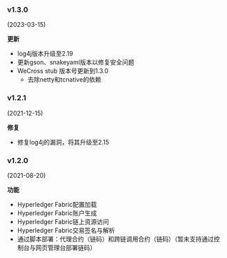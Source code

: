 ### v1.3.0

(2023-03-15)

**更新**

* log4j版本升级至2.19
* 更新gson、snakeyaml版本以修复安全问题
* WeCross stub 版本号更新到1.3.0
  * 去除netty和tcnative的依赖

### v1.2.1

(2021-12-15)

**修复**

* 修复log4j的漏洞，将其升级至2.15

### v1.2.0

(2021-08-20)

**功能**

* Hyperledger Fabric配置加载
* Hyperledger Fabric账户生成
* Hyperledger Fabric链上资源访问
* Hyperledger Fabric交易签名与解析
* 通过脚本部署：代理合约（链码）和跨链调用合约（链码）（暂未支持通过控制台与网页管理台部署链码）


